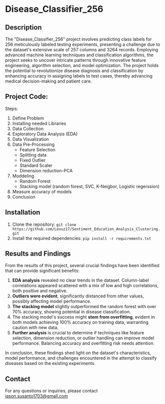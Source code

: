 # Disease_Classifier_256

## **Description**
The "Disease_Classifier_256" project involves predicting class labels for 256 meticulously labeled testing experiments, presenting a challenge due to the dataset's extensive scale of 257 columns and 3264 records. Employing advanced machine learning techniques and classification algorithms, the project seeks to uncover intricate patterns through innovative feature engineering, algorithm selection, and model optimization. The project holds the potential to revolutionize disease diagnosis and classification by enhancing accuracy in assigning labels to test cases, thereby advancing medical decision-making and patient care. 

## **Project Code:**
Steps:
1. Define Problem
2. Installing needed Libraries
3. Data Collection
4. Exploratory Data Analysis (EDA)
6. Data Visualization
7. Data Pre-Processing
   - Feature Selection
   - Splitting data
   - Fixed Outlier
   - Standard Scaler
   - Dimension reduction-PCA
8. Moddeling
    - Random Forest
    - Stacking model (random forest, SVC, K-Neigbor, Logistic regerssion)
9. Measure accuracy of models
10. Conclusion

## **Installation**
1. Clone the repository: `git clone https://github.com/Lexuz17/Sentiment_Education_Analysis_Clustering.git`
2. Install the required dependencies: `pip install -r requirements.txt`

## **Results and Findings**

From the results of this project, several crucial findings have been identified that can provide significant benefits:
1. **EDA analysis** revealed no clear trends in the dataset. Column-label correlations appeared scattered with a mix of low and high correlations, both positive and negative.
2. **Outliers were evident**, significantly distanced from other values, possibly affecting model performance.
3. **The stacking model** slightly outperformed the random forest with over 70% accuracy, showing potential in disease classification.
4. The stacking model's success might **stem from overfitting**, evident in both models achieving 100% accuracy on training data, warranting caution with new data.
5. **Further analysis** is crucial to determine if techniques like feature selection, dimension reduction, or outlier handling can improve model performance. Balancing accuracy and overfitting risk needs attention.

In conclusion, these findings shed light on the dataset's characteristics, model performance, and challenges encountered in the attempt to classify diseases based on the existing experiments.

## Contact
For any questions or inquiries, please contact jason.susanto1703@gmail.com